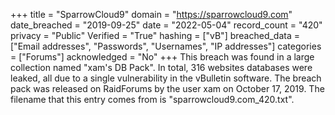 +++
title = "SparrowCloud9"
domain = "https://sparrowcloud9.com"
date_breached = "2019-09-25"
date = "2022-05-04"
record_count = "420"
privacy = "Public"
Verified = "True"
hashing = ["vB"]
breached_data = ["Email addresses", "Passwords", "Usernames", "IP addresses"]
categories = ["Forums"]
acknowledged = "No"
+++
This breach was found in a large collection named "xam's DB Pack". In total, 316 websites databases were leaked, all due to a single vulnerability in the vBulletin software. The breach pack was released on RaidForums by the user xam on October 17, 2019. The filename that this entry comes from is "sparrowcloud9.com_420.txt".
